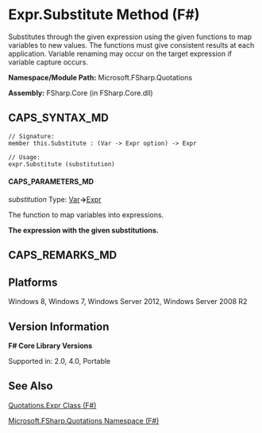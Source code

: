# Expr.Substitute Method (F#)

Substitutes through the given expression using the given functions to map variables to new values. The functions must give consistent results at each application. Variable renaming may occur on the target expression if variable capture occurs.

**Namespace/Module Path:** Microsoft.FSharp.Quotations

**Assembly:** FSharp.Core (in FSharp.Core.dll)


## CAPS_SYNTAX_MD

```
// Signature:
member this.Substitute : (Var -> Expr option) -> Expr

// Usage:
expr.Substitute (substitution)
```

#### CAPS_PARAMETERS_MD
*substitution*
Type: [Var](http://msdn.microsoft.com/en-us/library/2b1237f9-d897-4bcf-872a-4a297db3f7b5)**-&gt;**[Expr](http://msdn.microsoft.com/en-us/library/ed6a2caf-69d4-45c2-ab97-e9b3be9bce65)


The function to map variables into expressions.



**The expression with the given substitutions.**
## CAPS_REMARKS_MD

## Platforms
Windows 8, Windows 7, Windows Server 2012, Windows Server 2008 R2


## Version Information
**F# Core Library Versions**

Supported in: 2.0, 4.0, Portable




## See Also
[Quotations.Expr Class &#40;F&#35;&#41;](Quotations.Expr+Class+%28F%23%29.md)

[Microsoft.FSharp.Quotations Namespace &#40;F&#35;&#41;](Microsoft.FSharp.Quotations+Namespace+%28F%23%29.md)

